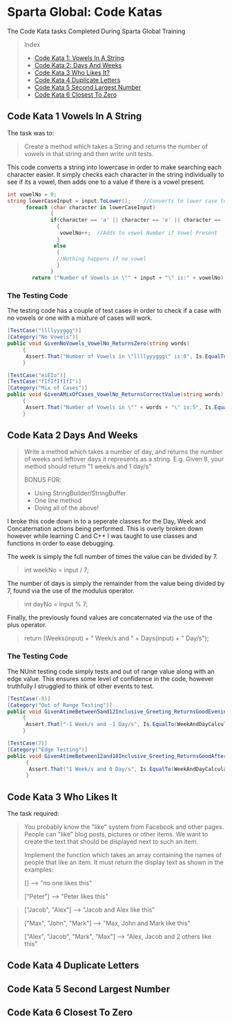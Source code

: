 # Sparta Global: Code Katas
 The Code Kata tasks Completed During Sparta Global Training

> Index
> 
> * [Code Kata 1: Vowels In A String](#Code-Kata-1-Vowels-In-A-String)
> * [Code Kata 2: Days And Weeks](#Code-Kata-2-Days-And-Weeks)
> * [Code Kata 3 Who Likes It?](#Code-Kata-3-Who-Likes-It)
> * [Code Kata 4 Duplicate Letters](#Code-Kata-4-Duplicate-Letters)
> * [Code Kata 5 Second Largest Number](#Code-Kata-5-Second-Largest-Number)
> * [Code Kata 6 Closest To Zero](#Code-Kata-6-Closest-To-Zero)

## Code Kata 1 Vowels In A String
The task was to:
>Create a method which takes a String and returns the number of vowels in that string and then write unit tests.

This code converts a string into lowercase in order to make searching each character easier. It simply checks each character in the string individually to see if its a vowel, then adds one to a value if there is a vowel present.

```csharp
int vowelNo = 0;
string lowerCaseInput = input.ToLower();    //Converts to lower case to allow for easier char search
      foreach (char character in lowerCaseInput)
              {
              if(character == 'a' || character == 'e' || character == 'i' || character == 'o' || character == 'u')
                {
                 vowelNo++;  //Adds to vowel Number if Vowel Present
                }
               else
                {
                //Nothing happens if no vowel
                }
              }
        return ("Number of Vowels in \"" + input + "\" is:" + vowelNo); 
```

### The Testing Code
The testing code has a couple of test cases in order to check if a case with no vowels or one with a mixture of cases will work.

```csharp
[TestCase("llllyyyggg")]
[Category("No Vowels")]
public void GivenNoVowels_VowelNo_ReturnsZero(string words)
     {
      Assert.That("Number of Vowels in \"llllyyyggg\" is:0", Is.EqualTo(VowelCounter.VowelNo(words)));
     }

[TestCase("eiEIo")]
[TestCase("fIfIfIfIfI")]
[Category("Mix of Cases")]
public void GivenAMixOfCases_VowelNo_ReturnsCorrectValue(string words)
     {
      Assert.That("Number of Vowels in \"" + words + "\" is:5", Is.EqualTo(VowelCounter.VowelNo(words)));
     }
```

## Code Kata 2 Days And Weeks
> Write a method which takes a number of day, and returns the number of weeks and leftover days it represents as a string. E.g. Given 8, your method should return "1 week/s and 1 day/s"
> 
> BONUS FOR: 
> - Using StringBuilder/StringBuffer
> - One line method
> - Doing all of the above!

I broke this code down in to a seperate classes for the Day, Week and Concaternation actions being performed. This is overly broken down however while learning C and C++ I was taught to use classes and functions in order to ease debugging.

The week is simply the full number of times the value can be divided by 7.
> int weekNo = input / 7;

The number of days is simply the remainder from the value being divided by 7, found via the use of the modulus operator.
> int dayNo = input % 7;

Finally, the previously found values are concaternated via the use of the plus operator.
> return (Weeks(input) + " Week/s and " + Days(input) + " Day/s");

### The Testing Code
The NUnit testing code simply tests and out of range value along with an edge value. This ensures some level of confidence in the code, however truthfully I struggled to think of other events to test.

```csharp
[TestCase(-8)]
[Category("Out of Range Testing")]
public void GivenAtimeBetween5and12Inclusive_Greeting_ReturnsGoodEvening(int testDays)
     {
      Assert.That("-1 Week/s and -1 Day/s", Is.EqualTo(WeekAndDayCalculator.FullStringConcat(testDays)));
     }

[TestCase(7)]
[Category("Edge Testing")]
public void GivenAtimeBetween12and18Inclusive_Greeting_ReturnsGoodAfternoon(int testDays)
      {
       Assert.That("1 Week/s and 0 Day/s", Is.EqualTo(WeekAndDayCalculator.FullStringConcat(testDays)));
      }
```

## Code Kata 3 Who Likes It
The task required:
>You probably know the "like" system from Facebook and other pages. People can "like" blog posts, pictures or other items. We want to create the text that should be displayed next to such an item.
>
>Implement the function which takes an array containing the names of people that like an item. It must return the display text as shown in the examples:
>
>[]                                -->  "no one likes this"
>
>["Peter"]                         -->  "Peter likes this"

>["Jacob", "Alex"]                 -->  "Jacob and Alex like this"
>
>["Max", "John", "Mark"]           -->  "Max, John and Mark like this"
>
>["Alex", "Jacob", "Mark", "Max"]  -->  "Alex, Jacob and 2 others like this"


## Code Kata 4 Duplicate Letters


## Code Kata 5 Second Largest Number


## Code Kata 6 Closest To Zero

